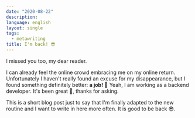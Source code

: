 ```yaml
---
date: "2020-08-22"
description:
language: english
layout: single
tags:
  - metawriting
title: I'm back! 😎
---
```


I missed you too, my dear reader.

I can already feel the online crowd embracing me on my online return. Unfortunately I haven't really found an excuse for my disappearance, but I found something definitely better: **a job!** 🕺 Yeah, I am working as a backend developer. It's been great 🤑, thanks for asking.

This is a short blog post just to say that I'm finally adapted to the new routine and I want to write in here more often. It is good to be back 😎.